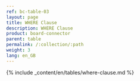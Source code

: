 ```yaml
---
ref: bc-table-03
layout: page
title: WHERE Clause
description: WHERE Clause
product: board-connector
parent: table
permalink: /:collection/:path
weight: 3
lang: en_GB
---
```


{% include _content/en/tables/where-clause.md  %}